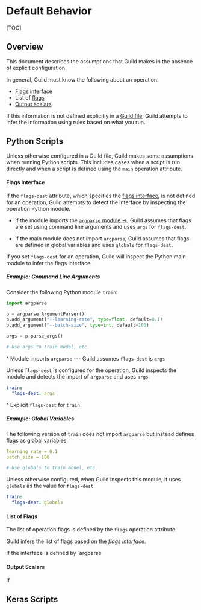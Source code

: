 # Default Behavior

[TOC]

## Overview

This document describes the assumptions that Guild makes in the
absence of explicit configuration.

In general, Guild must know the following about an operation:

- [Flags interface](ref:flags-interface)
- List of [flags](ref:flags)
- [Output scalars](ref:output-scalars)

If this information is not defined explicitly in a [Guild
file](ref:guild-file), Guild attempts to infer the information using
rules based on what you run.

## Python Scripts

Unless otherwise configured in a Guild file, Guild makes some
assumptions when running Python scripts. This includes cases when a
script is run directly and when a script is defined using the `main`
operation attribute.

#### Flags Interface

If the `flags-dest` attribute, which specifies the [flags
interface](ref:flags-interface), is not defined for an operation,
Guild attempts to detect the interface by inspecting the operation
Python module.

- If the module imports the [`argparse` module
  ->](https://docs.python.org/library/argparse.html), Guild assumes
  that flags are set using command line arguments and uses ``args``
  for `flags-dest`.

- If the main module does not import `argparse`, Guild assumes that
  flags are defined in global variables and uses ``globals`` for
  `flags-dest`.

If you set `flags-dest` for an operation, Guild will inspect the
Python main module to infer the flags interface.

##### Example: Command Line Arguments

Consider the following Python module `train`:

``` python
import argparse

p = argparse.ArgumentParser()
p.add_argument("--learning-rate", type=float, default=0.1)
p.add_argument("--batch-size", type=int, default=100)

args = p.parse_args()

# Use args to train model, etc.
```

^ Module imports `argparse` --- Guild assumes `flags-dest` is ``args``

Unless `flags-dest` is configured for the operation, Guild inspects
the module and detects the import of `argparse` and uses ``args``.

``` yaml
train:
  flags-dest: args
```

^ Explicit `flags-dest` for `train`

##### Example: Global Variables

The following version of `train` does not import `argparse` but
instead defines flags as global variables.

``` yaml
learning_rate = 0.1
batch_size = 100

# Use globals to train model, etc.
```

Unless otherwise configured, when Guild inspects this module, it uses
``globals`` as the value for `flags-dest`.

``` yaml
train:
  flags-dest: globals
```

#### List of Flags

The list of operation flags is defined by the `flags` operation
attribute.

Guild infers the list of flags based on the *flags interface*.

If the interface is defined by `argparse



#### Output Scalars

If


## Keras Scripts
